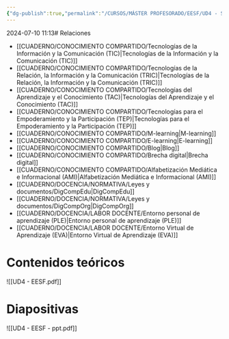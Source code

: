 ```yaml
---
{"dg-publish":true,"permalink":"/CURSOS/MÁSTER PROFESORADO/EESF/UD4 - Social media y educación/"}
---
```


2024-07-10 11:13# Relaciones
- [[CUADERNO/CONOCIMIENTO COMPARTIDO/Tecnologías de la Información y la Comunicación (TIC)\|Tecnologías de la Información y la Comunicación (TIC)]]
- [[CUADERNO/CONOCIMIENTO COMPARTIDO/Tecnologías de la Relación, la Información y la Comunicación (TRIC)\|Tecnologías de la Relación, la Información y la Comunicación (TRIC)]]
- [[CUADERNO/CONOCIMIENTO COMPARTIDO/Tecnologías del Aprendizaje y el Conocimiento (TAC)\|Tecnologías del Aprendizaje y el Conocimiento (TAC)]]
- [[CUADERNO/CONOCIMIENTO COMPARTIDO/Tecnologías para el Empoderamiento y la Participación (TEP)\|Tecnologías para el Empoderamiento y la Participación (TEP)]]
- [[CUADERNO/CONOCIMIENTO COMPARTIDO/M-learning\|M-learning]]
- [[CUADERNO/CONOCIMIENTO COMPARTIDO/E-learning\|E-learning]]
- [[CUADERNO/CONOCIMIENTO COMPARTIDO/Blog\|Blog]]
- [[CUADERNO/CONOCIMIENTO COMPARTIDO/Brecha digital\|Brecha digital]]
- [[CUADERNO/CONOCIMIENTO COMPARTIDO/Alfabetización Mediática e Informacional (AMI)\|Alfabetización Mediática e Informacional (AMI)]]
- [[CUADERNO/DOCENCIA/NORMATIVA/Leyes y documentos/DigCompEdu\|DigCompEdu]]
- [[CUADERNO/DOCENCIA/NORMATIVA/Leyes y documentos/DigCompOrg\|DigCompOrg]]
- [[CUADERNO/DOCENCIA/LABOR DOCENTE/Entorno personal de aprendizaje (PLE)\|Entorno personal de aprendizaje (PLE)]]
- [[CUADERNO/DOCENCIA/LABOR DOCENTE/Entorno Virtual de Aprendizaje (EVA)\|Entorno Virtual de Aprendizaje (EVA)]]

# Contenidos teóricos
![[UD4 - EESF.pdf]]
# Diapositivas
![[UD4 - EESF - ppt.pdf]]
